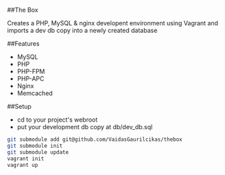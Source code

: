 ##The Box

Creates a PHP, MySQL & nginx developent environment using Vagrant and imports a dev db copy into a newly created database

##Features

* MySQL
* PHP
* PHP-FPM
* PHP-APC
* Nginx
* Memcached

##Setup

* cd to your project's webroot
* put your development db copy at db/dev_db.sql

``` sh
git submodule add git@github.com/VaidasGaurilcikas/thebox
git submodule init
git submodule update
vagrant init
vagrant up
```


